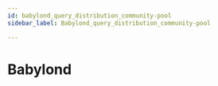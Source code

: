 ```yaml
---
id: babylond_query_distribution_community-pool
sidebar_label: Babylond_query_distribution_community-pool

---
```


# Babylond
